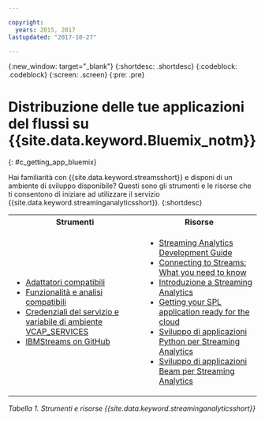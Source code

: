 ```yaml
---

copyright:
  years: 2015, 2017
lastupdated: "2017-10-27"

---
```


<!-- Attribute definitions -->
{:new_window: target="_blank"}
{:shortdesc: .shortdesc}
{:codeblock: .codeblock}
{:screen: .screen}
{:pre: .pre}

# Distribuzione delle tue applicazioni del flussi su {{site.data.keyword.Bluemix_notm}}
{: #c_getting_app_bluemix}


 Hai familiarità con {{site.data.keyword.streamsshort}} e disponi di un ambiente di sviluppo
disponibile? Questi sono gli strumenti e le risorse che ti consentono di iniziare ad utilizzare il servizio {{site.data.keyword.streaminganalyticsshort}}.
{:shortdesc}

<table summary="Questa tabella fornisce un elenco di strumenti e risorse di cui hai bisogno per sviluppare e distribuire le tue applicazioni {{site.data.keyword.streamsshort}}.">
  <tr>
    <th>Strumenti<br></th>
    <th>Risorse<br></th>
  </tr>
  <tr>
    <td>
      <ul>
        <li><a href="/docs/services/StreamingAnalytics/c_compatible_adapters.html" target="_blank">Adattatori compatibili</a><br></li>
        <li><a href="/docs/services/StreamingAnalytics/c_analytics_utilities.html" target="_blank">Funzionalità e analisi compatibili</a><br></li>
        <li><a href="/docs/services/StreamingAnalytics/r_vcap_services.html#r_vcap_services" target="_blank">Credenziali del servizio e variabile di ambiente VCAP_SERVICES</a><br></li>
         <li><a href="https://github.com/IBMStreams" target="_blank">IBMStreams on
GitHub</a><br></li>
      </ul>    
    </td>
    <td>
      <ul>
        <li><a href="https://developer.ibm.com/streamsdev/docs/bluemix-streaming-analytics-development-guide/" target="_blank">Streaming Analytics Development Guide</a><br></li>
        <li><a href="https://www.ibm.com/blogs/bluemix/2017/02/connecting-to-streams/" target="_blank">Connecting to Streams: What you need to know</a><br></li>
        <li><a href="/docs/services/StreamingAnalytics/index.html" target="_blank">Introduzione a Streaming Analytics</a><br></li>
        <li><a href="https://developer.ibm.com/streamsdev/docs/getting-spl-application-ready-cloud" target="_blank">Getting your SPL application ready for the cloud</a><br></li>
        <li><a href="/docs/services/StreamingAnalytics/t_develop_apps_python.html#t_develop_apps_python" target="_blank">Sviluppo di applicazioni Python per Streaming Analytics</a><br></li>
        <li><a href="/docs/services/StreamingAnalytics/develop_beam_apps.html" target="_blank">Sviluppo di applicazioni Beam per Streaming Analytics</a><br></li>
      </ul>    
    </td>
  </tr>
</table>

*Tabella 1. Strumenti e risorse {{site.data.keyword.streaminganalyticsshort}}*
